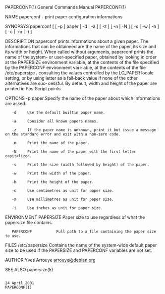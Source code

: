 PAPERCONF(1)                                                                               General Commands Manual                                                                               PAPERCONF(1)



NAME
       paperconf - print paper configuration informations

SYNOPSYS
       paperconf [ [ -p ] paper | -d | -a ] [ -z ] [ -n | -N ] [ -s | -w | -h ] [ -c | -m | -i ]

DESCRIPTION
       paperconf  prints  informations  about  a  given paper.  The informations that can be obtaineed are the name of the paper, its size and its width or height.  When called without arguments, paperconf
       prints the name of the system- or user-specified paper, obtained by looking in order at the PAPERSIZE environment variable, at the contents of the file specified by the PAPERCONF  environment  vari‐
       able, at the contents of the file /etc/papersize , consulting the values controlled by the LC_PAPER locale setting, or by using letter as a fall-back value if none of the other alternatives are suc‐
       cessful.  By default, width and height of the paper are printed in PostScript points.

OPTIONS
       -p paper
              Specify the name of the paper about which informations are asked.

       -d     Use the default builtin paper name.

       -a     Consider all known papers names.

       -z     If the paper name is unknown, print it but issue a message on the standard error and exit with a non-zero code.

       -n     Print the name of the paper.

       -N     Print the name of the paper with the first letter capitalized.

       -s     Print the size (width followed by height) of the paper.

       -w     Print the width of the paper.

       -h     Print the height of the paper.

       -c     Use centimetres as unit for paper size.

       -m     Use millimetres as unit for paper size.

       -i     Use inches as unit for paper size.


ENVIRONMENT
       PAPERSIZE           Paper size to use regardless of what the papersize file contains.

       PAPERCONF           Full path to a file containing the paper size to use.

FILES
       /etc/papersize      Contains the name of the system-wide default paper size to be used if the PAPERSIZE and PAPERCONF variables are not set.

AUTHOR
       Yves Arrouye <arrouye@debian.org>

SEE ALSO
       papersize(5)




                                                                                                24 April 2001                                                                                    PAPERCONF(1)
